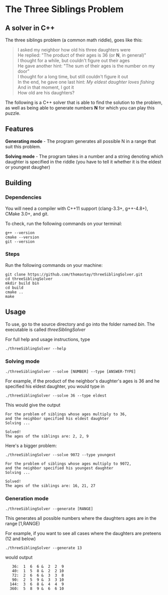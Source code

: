 # The Three Siblings Problem
## A solver in C++

The three siblings problem (a common math riddle), goes like this:

> I asked my neighbor how old his three daughters were  
> He replied: "The product of their ages is 36 (or **N**, in general)"  
> I thought for a while, but couldn't figure out their ages  
> He gave another hint: "The sum of their ages is the number on my door"  
> I thought for a long time, but still couldn't figure it out  
> In the end, he gave one last hint: *My eldest daughter loves fishing*  
> And in that moment, I got it  
> How old are his daughters?  

The following is a C++ solver that is able to find the solution to the problem, as well as being able to generate numbers **N** for which you can play this puzzle.

## Features
**Generating mode** - The program generates all possible N in a range that suit this problem.

**Solving mode** - The program takes in a number and a string denoting which daughter is specified in the riddle (you have to tell it whether it is the eldest or youngest daugher)

## Building

### Dependencies
You will need a compiler with C++11 support (clang-3.3+, g++-4.8+), CMake 3.0+, and git.

To check, run the following commands on your terminal:
```
g++ --version
cmake --version
git --version
```

### Steps
Run the following commands on your machine:
```
git clone https://github.com/thomastay/threeSiblingSolver.git
cd threeSiblingSolver
mkdir build bin
cd build
cmake ..
make
```

## Usage
To use, go to the source directory and go into the folder named *bin*. The executable is called *threeSiblingSolver*

For full help and usage instructions, type
```
./threeSiblingSolver --help
```

### Solving mode
```
./threeSiblingSolver --solve [NUMBER] --type [ANSWER-TYPE]
```

For example, if the product of the neighbor's daughter's ages is 36 and he specified his eldest daughter, you would type in

```
./threeSiblingSolver --solve 36 --type eldest
```

This would give the output
```
For the problem of siblings whose ages multiply to 36,
and the neighbor specified his eldest daughter
Solving ...

Solved!
The ages of the siblings are: 2, 2, 9
```

Here's a bigger problem:
```
./threeSiblingSolver --solve 9072 --type youngest

For the problem of siblings whose ages multiply to 9072,
and the neighbor specified his youngest daughter
Solving ...

Solved!
The ages of the siblings are: 16, 21, 27
```

### Generation mode
```
./threeSiblingSolver --generate [RANGE]
```

This generates all possible numbers where the daughters ages are in the range [1,RANGE)

For example, if you want to see all cases where the daughters are preteens (12 and below)


```
./threeSiblingSolver --generate 13
```

would output

```
   36:  1  6  6 &  2  2  9
   40:  1  5  8 &  2  2 10
   72:  2  6  6 &  3  3  8
   90:  2  5  9 &  3  3 10
  144:  3  6  8 &  4  4  9
  360:  5  8  9 &  6  6 10
```
